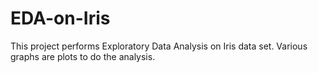 # EDA-on-Iris
This project performs Exploratory Data Analysis on Iris data set. Various graphs are plots to do the analysis.
